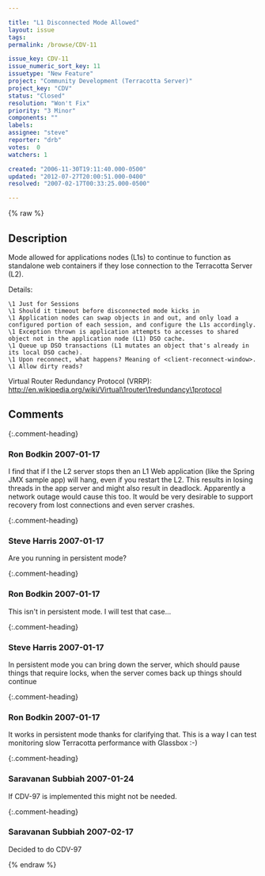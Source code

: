 ```yaml
---

title: "L1 Disconnected Mode Allowed"
layout: issue
tags: 
permalink: /browse/CDV-11

issue_key: CDV-11
issue_numeric_sort_key: 11
issuetype: "New Feature"
project: "Community Development (Terracotta Server)"
project_key: "CDV"
status: "Closed"
resolution: "Won't Fix"
priority: "3 Minor"
components: ""
labels: 
assignee: "steve"
reporter: "drb"
votes:  0
watchers: 1

created: "2006-11-30T19:11:40.000-0500"
updated: "2012-07-27T20:00:51.000-0400"
resolved: "2007-02-17T00:33:25.000-0500"

---
```




{% raw %}



## Description

<div markdown="1" class="description">

Mode allowed for applications nodes (L1s) to continue to function as standalone web containers if they lose connection to the Terracotta Server (L2).

Details:

    \1 Just for Sessions
    \1 Should it timeout before disconnected mode kicks in
    \1 Application nodes can swap objects in and out, and only load a configured portion of each session, and configure the L1s accordingly.
    \1 Exception thrown is application attempts to accesses to shared object not in the application node (L1) DSO cache.
    \1 Queue up DSO transactions (L1 mutates an object that's already in its local DSO cache).
    \1 Upon reconnect, what happens? Meaning of <client-reconnect-window>.
    \1 Allow dirty reads?

Virtual Router Redundancy Protocol (VRRP): http://en.wikipedia.org/wiki/Virtual\1router\1redundancy\1protocol

</div>

## Comments


{:.comment-heading}
### **Ron Bodkin** <span class="date">2007-01-17</span>

<div markdown="1" class="comment">

I find that if I the L2 server stops then an L1 Web application (like the Spring JMX sample app) will hang, even if you restart the L2. This results in losing threads in the app server and might also result in deadlock. Apparently a network outage would cause this too. It would be very desirable to support recovery from lost connections and even server crashes. 

</div>


{:.comment-heading}
### **Steve Harris** <span class="date">2007-01-17</span>

<div markdown="1" class="comment">

Are you running in persistent mode? 

</div>


{:.comment-heading}
### **Ron Bodkin** <span class="date">2007-01-17</span>

<div markdown="1" class="comment">

This isn't in persistent mode. I will test that case...

</div>


{:.comment-heading}
### **Steve Harris** <span class="date">2007-01-17</span>

<div markdown="1" class="comment">

In persistent mode you can bring down the server, which should pause things that require locks, when the server comes back up things should continue

</div>


{:.comment-heading}
### **Ron Bodkin** <span class="date">2007-01-17</span>

<div markdown="1" class="comment">

It works in persistent mode thanks for clarifying that. This is a way I can test monitoring slow Terracotta performance with Glassbox :-)

</div>


{:.comment-heading}
### **Saravanan Subbiah** <span class="date">2007-01-24</span>

<div markdown="1" class="comment">

If CDV-97 is implemented this might not be needed.

</div>


{:.comment-heading}
### **Saravanan Subbiah** <span class="date">2007-02-17</span>

<div markdown="1" class="comment">

Decided to do CDV-97

</div>



{% endraw %}
